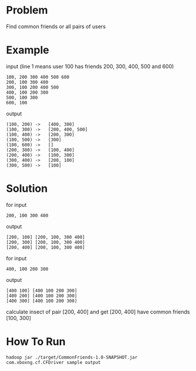 # Problem
Find common friends or all pairs of users

# Example
input (line 1 means user 100 has friends 200, 300, 400, 500 and 600)

```
100, 200 300 400 500 600
200, 100 300 400
300, 100 200 400 500
400, 100 200 300
500, 100 300
600, 100
```

output 
```
(100, 200) -> 	[400, 300]
(100, 300) -> 	[200, 400, 500]
(100, 400) -> 	[200, 300]
(100, 500) -> 	[300]
(100, 600) -> 	[]
(200, 300) -> 	[100, 400]
(200, 400) -> 	[100, 300]
(300, 400) -> 	[200, 100]
(300, 500) -> 	[100]
```

# Solution
for input 
```
200, 100 300 400
```
output
```
[200, 100] [200, 100, 300 400]
[200, 300] [200, 100, 300 400]
[200, 400] [200, 100, 300 400]
```

for input 
```
400, 100 200 300
```
output
```
[400 100] [400 100 200 300]
[400 200] [400 100 200 300]
[400 300] [400 100 200 300]
```

calculate insect of pair [200, 400] and get [200, 400] have common friends [100, 300]

# How To Run
```
hadoop jar ./target/CommonFriends-1.0-SNAPSHOT.jar com.xboxng.cf.CFDriver sample output
```
